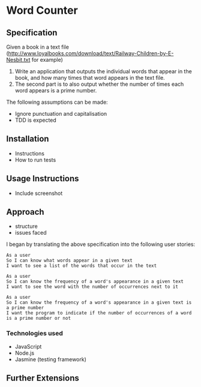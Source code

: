 # Word Counter

## Specification
Given a book in a text file (http://www.loyalbooks.com/download/text/Railway-Children-by-E-Nesbit.txt for example)

1.	Write an application that outputs the individual words that appear in the book, and how many times that word appears in the text file.
2.	The second part is to also output whether the number of times each word appears is a prime number.

The following assumptions can be made:
* Ignore punctuation and capitalisation
* TDD is expected

## Installation
* Instructions
* How to run tests

## Usage Instructions
* Include screenshot

## Approach
* structure
* issues faced

I began by translating the above specification into the following user stories:
```
As a user
So I can know what words appear in a given text
I want to see a list of the words that occur in the text

As a user
So I can know the frequency of a word's appearance in a given text
I want to see the word with the number of occurrences next to it

As a user
So I can know the frequency of a word's appearance in a given text is a prime number
I want the program to indicate if the number of occurrences of a word is a prime number or not
```

### Technologies used
* JavaScript
* Node.js
* Jasmine (testing framework)


## Further Extensions

